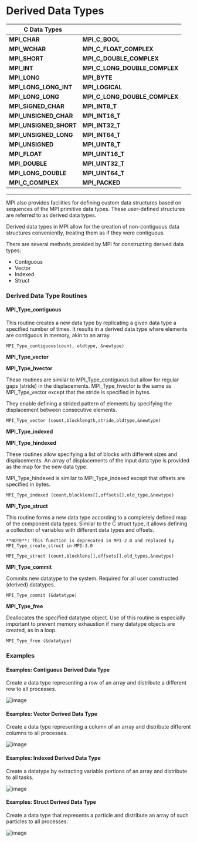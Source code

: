 # Derived Data Types

| C Data Types           |                        |
|------------------------|------------------------|
| **MPI_CHAR**           | **MPI_C_BOOL**         |
| **MPI_WCHAR**          | **MPI_C_FLOAT_COMPLEX**|
| **MPI_SHORT**          | **MPI_C_DOUBLE_COMPLEX**|
| **MPI_INT**            | **MPI_C_LONG_DOUBLE_COMPLEX**|
| **MPI_LONG**           | **MPI_BYTE**          |
| **MPI_LONG_LONG_INT**  | **MPI_LOGICAL**       |
| **MPI_LONG_LONG**      | **MPI_C_LONG_DOUBLE_COMPLEX**|
| **MPI_SIGNED_CHAR**    | **MPI_INT8_T**        |
| **MPI_UNSIGNED_CHAR**  | **MPI_INT16_T**       |
| **MPI_UNSIGNED_SHORT** | **MPI_INT32_T**       |
| **MPI_UNSIGNED_LONG**  | **MPI_INT64_T**       |
| **MPI_UNSIGNED**       | **MPI_UINT8_T**       |
| **MPI_FLOAT**          | **MPI_UINT16_T**      |
| **MPI_DOUBLE**         | **MPI_UINT32_T**      |
| **MPI_LONG_DOUBLE**    | **MPI_UINT64_T**      |
| **MPI_C_COMPLEX**      | **MPI_PACKED**          |
-----------------------------------------------------


MPI also provides facilities for defining custom data structures based on sequences of the MPI primitive data types. These user-defined structures are referred to as derived data types.

Derived data types in MPI allow for the creation of non-contiguous data structures conveniently, treating them as if they were contiguous.

There are several methods provided by MPI for constructing derived data types:

- Contiguous
- Vector
- Indexed
- Struct

### Derived Data Type Routines

#### MPI_Type_contiguous

This routine creates a new data type by replicating a given data type a specified number of times. It results in a derived data type where elements are contiguous in memory, akin to an array.

```code
MPI_Type_contiguous(count, oldtype, &newtype)
```

**MPI_Type_vector**

**MPI_Type_hvector**

These routines are similar to MPI_Type_contiguous but allow for regular gaps (stride) in the displacements. MPI_Type_hvector is the same as MPI_Type_vector except that the stride is specified in bytes. 

They enable defining a strided pattern of elements by specifying the displacement between consecutive elements.

```
MPI_Type_vector (count,blocklength,stride,oldtype,&newtype)
```

**MPI_Type_indexed**

**MPI_Type_hindexed**

These routines allow specifying a list of blocks with different sizes and displacements. An array of displacements of the input data type is provided as the map for the new data type. 

MPI_Type_hindexed is similar to MPI_Type_indexed except that offsets are specified in bytes.

```
MPI_Type_indexed (count,blocklens[],offsets[],old_type,&newtype)
```

**MPI_Type_struct**

This routine forms a new data type according to a completely defined map of the component data types. Similar to the C struct type, it allows defining a collection of variables with different data types and offsets.

`**NOTE**: This function is deprecated in MPI-2.0 and replaced by MPI_Type_create_struct in MPI-3.0`

```
MPI_Type_struct (count,blocklens[],offsets[],old_types,&newtype)
```

**MPI_Type_commit**

Commits new datatype to the system. Required for all user constructed (derived) datatypes.

```
MPI_Type_commit (&datatype)
```

**MPI_Type_free**

Deallocates the specified datatype object. Use of this routine is especially important to prevent memory exhaustion if many datatype objects are created, as in a loop.

```
MPI_Type_free (&datatype)
```

### Examples

#### Examples: Contiguous Derived Data Type

Create a data type representing a row of an array and distribute a different row to all processes.

![image](Images/MPI_Type_contiguous.gif)

#### Examples: Vector Derived Data Type

Create a data type representing a column of an array and distribute different columns to all processes.

![image](Images/MPI_Type_vector.gif)

#### Examples: Indexed Derived Data Type

Create a datatype by extracting variable portions of an array and distribute to all tasks.

![image](Images/MPI_Type_indexed.gif)

#### Examples: Struct Derived Data Type

Create a data type that represents a particle and distribute an array of such particles to all processes.

![image](Images/MPI_Type_struct.gif)
